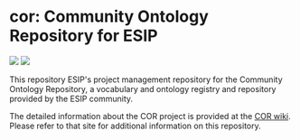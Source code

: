 # cor: Community Ontology Repository for ESIP 
<a href="http://esipfed.org">![](http://badge.esipfed.org/testbed.svg?display=logo)</a> 
<a href="http://esipfed.org">![](http://badge.esipfed.org/semanticweb.svg?display=logo)</a>

This repository ESIP's project management repository for the Community Ontology Repository, 
a vocabulary and ontology registry and repository provided by the ESIP community.

The detailed information about the COR project is provided at the [COR wiki](https://github.com/ESIPFed/cor/wiki). 
Please refer to that site for additional information on this repository.



